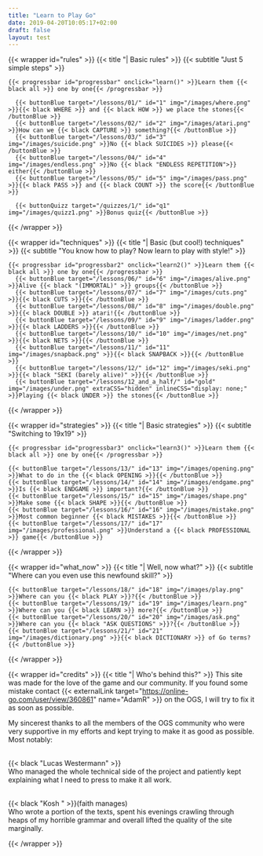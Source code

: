 ```yaml
---
title: "Learn to Play Go"
date: 2019-04-20T10:05:17+02:00
draft: false
layout: test
---
```


<!-- NAVBAR -->

<!-- END OF NAVBAR -->





<!-- BASIC RULES -->
  {{< wrapper id="rules" >}}
    {{< title "| Basic rules" >}}
    {{< subtitle "Just 5 simple steps" >}}

    {{< progressbar id="progressbar" onclick="learn()" >}}Learn them {{< black all >}} one by one{{< /progressbar >}}

      {{< buttonBlue target="/lessons/01/" id="1" img="/images/where.png" >}}{{< black WHERE >}} and {{< black HOW >}} we place the stones{{< /buttonBlue >}}
      {{< buttonBlue target="/lessons/02/" id="2" img="/images/atari.png" >}}How can we {{< black CAPTURE >}} something?{{< /buttonBlue >}}
      {{< buttonBlue target="/lessons/03/" id="3" img="/images/suicide.png" >}}No {{< black SUICIDES >}} please{{< /buttonBlue >}}
      {{< buttonBlue target="/lessons/04/" id="4" img="/images/endless.png" >}}No {{< black "ENDLESS REPETITION">}} either{{< /buttonBlue >}}
      {{< buttonBlue target="/lessons/05/" id="5" img="/images/pass.png" >}}{{< black PASS >}} and {{< black COUNT >}} the score{{< /buttonBlue >}}
	  
	  {{< buttonQuizz target="/quizzes/1/" id="q1" img="/images/quizz1.png" >}}Bonus quiz{{< /buttonBlue >}}
  {{< /wrapper >}}
<!-- END OF BASIC RULES -->


<!-- BASIC TECHNIQUES -->
  {{< wrapper id="techniques" >}}
    {{< title "| Basic (but cool!) techniques" >}}
    {{< subtitle "You know how to play? Now learn to play with style!" >}}

    {{< progressbar id="progressbar2" onclick="learn2()" >}}Learn them {{< black all >}} one by one{{< /progressbar >}}    
      {{< buttonBlue target="/lessons/06/" id="6" img="/images/alive.png" >}}Alive {{< black "(IMMORTAL)" >}} groups{{< /buttonBlue >}}
      {{< buttonBlue target="/lessons/07/" id="7" img="/images/cuts.png" >}}{{< black CUTS >}}{{< /buttonBlue >}}
      {{< buttonBlue target="/lessons/08/" id="8" img="/images/double.png" >}}{{< black DOUBLE >}} atari!{{< /buttonBlue >}}
      {{< buttonBlue target="/lessons/09/" id="9" img="/images/ladder.png" >}}{{< black LADDERS >}}{{< /buttonBlue >}}
      {{< buttonBlue target="/lessons/10/" id="10" img="/images/net.png" >}}{{< black NETS >}}{{< /buttonBlue >}}
      {{< buttonBlue target="/lessons/11/" id="11" img="/images/snapback.png" >}}{{< black SNAPBACK >}}{{< /buttonBlue >}}
      {{< buttonBlue target="/lessons/12/" id="12" img="/images/seki.png" >}}{{< black "SEKI (barely alive)" >}}{{< /buttonBlue >}}
      {{< buttonBlue target="/lessons/12_and_a_half/" id="gold" img="/images/under.png" extraCSS="hidden" inlineCSS="display: none;" >}}Playing {{< black UNDER >}} the stones{{< /buttonBlue >}}
  {{< /wrapper >}}
<!-- END OF BASIC TECHNIQUES -->

<!-- BASIC STRATEGIES -->
  {{< wrapper id="strategies" >}}
    {{< title "| Basic strategies" >}}
    {{< subtitle "Switching to 19x19" >}}

    {{< progressbar id="progressbar3" onclick="learn3()" >}}Learn them {{< black all >}} one by one{{< /progressbar >}}

    {{< buttonBlue target="/lessons/13/" id="13" img="/images/opening.png" >}}What to do in the {{< black OPENING >}}{{< /buttonBlue >}}
    {{< buttonBlue target="/lessons/14/" id="14" img="/images/endgame.png" >}}Is {{< black ENDGAME >}} important?{{< /buttonBlue >}}
    {{< buttonBlue target="/lessons/15/" id="15" img="/images/shape.png" >}}Make some {{< black SHAPE >}}{{< /buttonBlue >}}
    {{< buttonBlue target="/lessons/16/" id="16" img="/images/mistake.png" >}}Most common beginner {{< black MISTAKES >}}{{< /buttonBlue >}}
    {{< buttonBlue target="/lessons/17/" id="17" img="/images/professional.png" >}}Understand a {{< black PROFESSIONAL >}} game{{< /buttonBlue >}}
      
  {{< /wrapper >}}
<!-- END OF BASIC STRATEGIES -->


<!-- WHAT NOW? -->
  {{< wrapper id="what_now" >}}
    {{< title "| Well, now what?" >}}
    {{< subtitle "Where can you even use this newfound skill?" >}}


    {{< buttonBlue target="/lessons/18/" id="18" img="/images/play.png" >}}Where can you {{< black PLAY >}}?{{< /buttonBlue >}}
    {{< buttonBlue target="/lessons/19/" id="19" img="/images/learn.png" >}}Where can you {{< black LEARN >}} more?{{< /buttonBlue >}}
    {{< buttonBlue target="/lessons/20/" id="20" img="/images/ask.png" >}}Where can you {{< black "ASK QUESTIONS" >}}?{{< /buttonBlue >}}
    {{< buttonBlue target="/lessons/21/" id="21" img="/images/dictionary.png" >}}{{< black DICTIONARY >}} of Go terms?{{< /buttonBlue >}}
      
  {{< /wrapper >}}
  
  
<!-- CREDITS -->
  {{< wrapper id="credits" >}}
      {{< title "| Who's behind this?" >}}
  This site was made for the love of the game and our community. If you found some mistake contact {{< externalLink target="https://online-go.com/user/view/360861" name="AdamR" >}} on the OGS, I will try to fix it as soon as possible.

My sincerest thanks to all the members of the OGS community who were very supportive in my efforts and kept trying to make it as good as possible. Most notably:<br><br> 

{{< black "Lucas Westermann" >}}<br>
Who managed the whole technical side of the project and patiently kept explaining what I need to press to make it all work.<br><br>

{{< black "Kosh " >}}(faith manages)<br> 
Who wrote a portion of the texts, spent his evenings crawling through heaps of my horrible grammar and overall lifted the quality of the site marginally.

  
  
  
  {{< /wrapper >}}  
